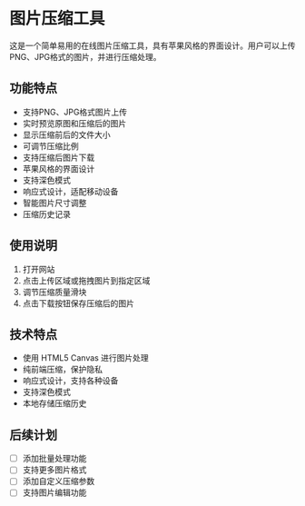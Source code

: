 # 图片压缩工具

这是一个简单易用的在线图片压缩工具，具有苹果风格的界面设计。用户可以上传PNG、JPG格式的图片，并进行压缩处理。

## 功能特点

- 支持PNG、JPG格式图片上传
- 实时预览原图和压缩后的图片
- 显示压缩前后的文件大小
- 可调节压缩比例
- 支持压缩后图片下载
- 苹果风格的界面设计
- 支持深色模式
- 响应式设计，适配移动设备
- 智能图片尺寸调整
- 压缩历史记录

## 使用说明

1. 打开网站
2. 点击上传区域或拖拽图片到指定区域
3. 调节压缩质量滑块
4. 点击下载按钮保存压缩后的图片

## 技术特点

- 使用 HTML5 Canvas 进行图片处理
- 纯前端压缩，保护隐私
- 响应式设计，支持各种设备
- 支持深色模式
- 本地存储压缩历史

## 后续计划

- [ ] 添加批量处理功能
- [ ] 支持更多图片格式
- [ ] 添加自定义压缩参数
- [ ] 支持图片编辑功能 